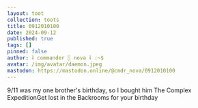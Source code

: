 ```yaml
---
layout: toot
collection: toots
title: 0912010100
date: 2024-09-12
published: true
tags: []
pinned: false
author: ⸸ commander ░ nova ⸸ :~$
avatar: /img/avatar/daemon.jpeg
mastodon: https://mastodon.online/@cmdr_nova/0912010100
---
```


9/11 was my one brother's birthday, so I bought him The Complex ExpeditionGet lost in the Backrooms for your birthday
